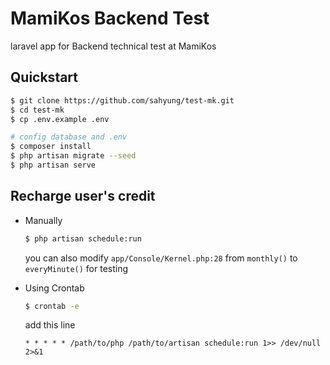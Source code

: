 # MamiKos Backend Test
laravel app for Backend technical test at MamiKos

## Quickstart
```sh
$ git clone https://github.com/sahyung/test-mk.git
$ cd test-mk
$ cp .env.example .env

# config database and .env
$ composer install
$ php artisan migrate --seed
$ php artisan serve
```

## Recharge user's credit
- Manually 
    ```sh
    $ php artisan schedule:run
    ```
    you can also modify `app/Console/Kernel.php:28` from `monthly()` to `everyMinute()` for testing

- Using Crontab
    ```sh
    $ crontab -e 
    ```
    add this line
    ```shell
    * * * * * /path/to/php /path/to/artisan schedule:run 1>> /dev/null 2>&1
    ```
